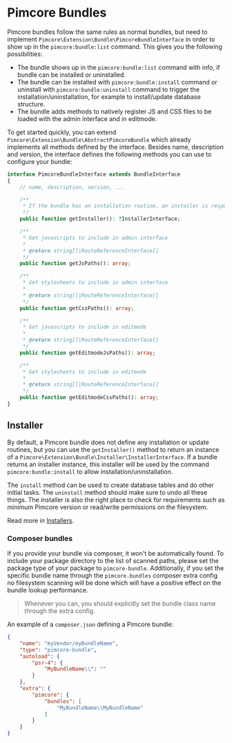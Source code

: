 # Pimcore Bundles

Pimcore bundles follow the same rules as normal bundles, but need to implement `Pimcore\Extension\Bundle\PimcoreBundleInterface`
in order to show up in the `pimcore:bundle:list` command. This gives you the following possibilities:

* The bundle shows up in the `pimcore:bundle:list` command with info, if bundle can be installed or uninstalled.
* The bundle can be installed with `pimcore:bundle:install` command or uninstall with `pimcore:bundle:uninstall`
  command to trigger the installation/uninstallation, for example to install/update database structure.
* The bundle adds methods to natively register JS and CSS files to be loaded with the admin interface and in editmode.

To get started quickly, you can extend `Pimcore\Extension\Bundle\AbstractPimcoreBundle` which already implements all methods
defined by the interface. Besides name, description and version, the interface defines the following methods you
can use to configure your bundle:

```php
interface PimcoreBundleInterface extends BundleInterface
{
    // name, description, version, ...

    /**
     * If the bundle has an installation routine, an installer is responsible of handling installation related tasks
     */
    public function getInstaller(): ?InstallerInterface;

    /**
     * Get javascripts to include in admin interface
     *
     * @return string[]|RouteReferenceInterface[]
     */
    public function getJsPaths(): array;

    /**
     * Get stylesheets to include in admin interface
     *
     * @return string[]|RouteReferenceInterface[]
     */
    public function getCssPaths(): array;

    /**
     * Get javascripts to include in editmode
     *
     * @return string[]|RouteReferenceInterface[]
     */
    public function getEditmodeJsPaths(): array;

    /**
     * Get stylesheets to include in editmode
     *
     * @return string[]|RouteReferenceInterface[]
     */
    public function getEditmodeCssPaths(): array;
}
```

## Installer

By default, a Pimcore bundle does not define any installation or update routines, but you can use the `getInstaller()` method
to return an instance of a `Pimcore\Extension\Bundle\Installer\InstallerInterface`. If a bundle returns an installer instance,
this installer will be used by the command `pimcore:bundle:install` to allow installation/uninstallation.

The `install` method can be used to create database tables and do other initial tasks. The `uninstall` method should make
sure to undo all these things. The installer is also the right place to check for requirements such as minimum Pimcore
version or read/write permissions on the filesystem.

Read more in [Installers](./01_Installers.md).

### Composer bundles

If you provide your bundle via composer, it won't be automatically found. To include your package directory to the list 
of scanned paths, please set the package type of your package to `pimcore-bundle`. Additionally, if you set the specific
bundle name through the `pimcore.bundles` composer extra config no filesystem scanning will be done which will have a
positive effect on the bundle lookup performance.

> Whenever you can, you should explicitly set the bundle class name through the extra config.

An example of a `composer.json` defining a Pimcore bundle:

```json
{
    "name": "myVendor/myBundleName",
    "type": "pimcore-bundle",
    "autoload": {
        "psr-4": {
            "MyBundleName\\": ""
        }
    },
    "extra": {
        "pimcore": {
            "bundles": [
                "MyBundleName\\MyBundleName"
            ]
        }
    }
}
```
